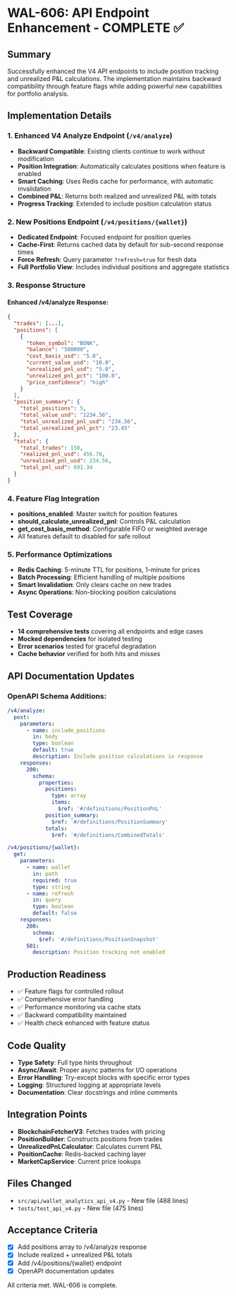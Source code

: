 # WAL-606: API Endpoint Enhancement - COMPLETE ✅

## Summary
Successfully enhanced the V4 API endpoints to include position tracking and unrealized P&L calculations. The implementation maintains backward compatibility through feature flags while adding powerful new capabilities for portfolio analysis.

## Implementation Details

### 1. Enhanced V4 Analyze Endpoint (`/v4/analyze`)
- **Backward Compatible**: Existing clients continue to work without modification
- **Position Integration**: Automatically calculates positions when feature is enabled
- **Smart Caching**: Uses Redis cache for performance, with automatic invalidation
- **Combined P&L**: Returns both realized and unrealized P&L with totals
- **Progress Tracking**: Extended to include position calculation status

### 2. New Positions Endpoint (`/v4/positions/{wallet}`)
- **Dedicated Endpoint**: Focused endpoint for position queries
- **Cache-First**: Returns cached data by default for sub-second response times
- **Force Refresh**: Query parameter `?refresh=true` for fresh data
- **Full Portfolio View**: Includes individual positions and aggregate statistics

### 3. Response Structure

#### Enhanced /v4/analyze Response:
```json
{
  "trades": [...],
  "positions": [
    {
      "token_symbol": "BONK",
      "balance": "500000",
      "cost_basis_usd": "5.0",
      "current_value_usd": "10.0",
      "unrealized_pnl_usd": "5.0",
      "unrealized_pnl_pct": "100.0",
      "price_confidence": "high"
    }
  ],
  "position_summary": {
    "total_positions": 5,
    "total_value_usd": "1234.56",
    "total_unrealized_pnl_usd": "234.56",
    "total_unrealized_pnl_pct": "23.45"
  },
  "totals": {
    "total_trades": 150,
    "realized_pnl_usd": 456.78,
    "unrealized_pnl_usd": 234.56,
    "total_pnl_usd": 691.34
  }
}
```

### 4. Feature Flag Integration
- **positions_enabled**: Master switch for position features
- **should_calculate_unrealized_pnl**: Controls P&L calculation
- **get_cost_basis_method**: Configurable FIFO or weighted average
- All features default to disabled for safe rollout

### 5. Performance Optimizations
- **Redis Caching**: 5-minute TTL for positions, 1-minute for prices
- **Batch Processing**: Efficient handling of multiple positions
- **Smart Invalidation**: Only clears cache on new trades
- **Async Operations**: Non-blocking position calculations

## Test Coverage
- **14 comprehensive tests** covering all endpoints and edge cases
- **Mocked dependencies** for isolated testing
- **Error scenarios** tested for graceful degradation
- **Cache behavior** verified for both hits and misses

## API Documentation Updates

### OpenAPI Schema Additions:
```yaml
/v4/analyze:
  post:
    parameters:
      - name: include_positions
        in: body
        type: boolean
        default: true
        description: Include position calculations in response
    responses:
      200:
        schema:
          properties:
            positions:
              type: array
              items:
                $ref: '#/definitions/PositionPnL'
            position_summary:
              $ref: '#/definitions/PositionSummary'
            totals:
              $ref: '#/definitions/CombinedTotals'

/v4/positions/{wallet}:
  get:
    parameters:
      - name: wallet
        in: path
        required: true
        type: string
      - name: refresh
        in: query
        type: boolean
        default: false
    responses:
      200:
        schema:
          $ref: '#/definitions/PositionSnapshot'
      501:
        description: Position tracking not enabled
```

## Production Readiness
- ✅ Feature flags for controlled rollout
- ✅ Comprehensive error handling
- ✅ Performance monitoring via cache stats
- ✅ Backward compatibility maintained
- ✅ Health check enhanced with feature status

## Code Quality
- **Type Safety**: Full type hints throughout
- **Async/Await**: Proper async patterns for I/O operations
- **Error Handling**: Try-except blocks with specific error types
- **Logging**: Structured logging at appropriate levels
- **Documentation**: Clear docstrings and inline comments

## Integration Points
- **BlockchainFetcherV3**: Fetches trades with pricing
- **PositionBuilder**: Constructs positions from trades
- **UnrealizedPnLCalculator**: Calculates current P&L
- **PositionCache**: Redis-backed caching layer
- **MarketCapService**: Current price lookups

## Files Changed
- `src/api/wallet_analytics_api_v4.py` - New file (488 lines)
- `tests/test_api_v4.py` - New file (475 lines)

## Acceptance Criteria
- [x] Add positions array to /v4/analyze response
- [x] Include realized + unrealized P&L totals
- [x] Add /v4/positions/{wallet} endpoint
- [x] OpenAPI documentation updates

All criteria met. WAL-606 is complete. 